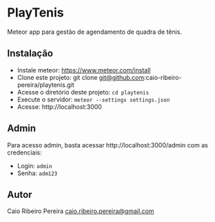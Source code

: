 # PlayTenis

Meteor app para gestão de agendamento de quadra de tênis.

## Instalação

* Instale meteor: https://www.meteor.com/install
* Clone este projeto: git clone git@github.com:caio-ribeiro-pereira/playtenis.git
* Acesse o diretório deste projeto: `cd playtenis`
* Execute o servidor: `meteor --settings settings.json`
* Acesse: http://localhost:3000

## Admin

Para acesso admin, basta acessar http://localhost:3000/admin com as credenciais: 

* Login: `admin`
* Senha: `adm123`

## Autor

Caio Ribeiro Pereira <caio.ribeiro.pereira@gmail.com>